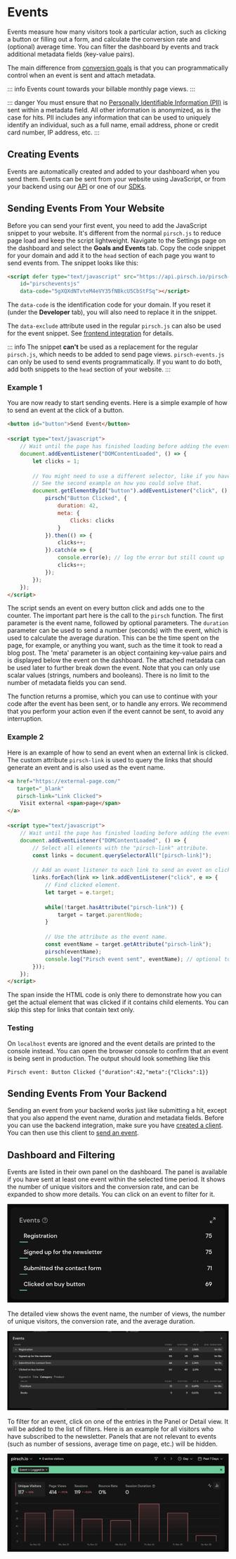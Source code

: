 # Events

Events measure how many visitors took a particular action, such as clicking a button or filling out a form, and calculate the conversion rate and (optional) average time. You can filter the dashboard by events and track additional metadata fields (key-value pairs).

The main difference from [conversion goals](/advanced/conversion-goals) is that you can programmatically control when an event is sent and attach metadata.

::: info
Events count towards your billable monthly page views.
:::

::: danger
You must ensure that no [Personally Identifiable Information (PII)](https://en.wikipedia.org/wiki/Personal_data) is sent within a metadata field. All other information is anonymized, as is the case for hits. PII includes any information that can be used to uniquely identify an individual, such as a full name, email address, phone or credit card number, IP address, etc.
:::

## Creating Events

Events are automatically created and added to your dashboard when you send them. Events can be sent from your website using JavaScript, or from your backend using our [API](/api-sdks/api) or one of our [SDKs](/api-sdks/sdks).

## Sending Events From Your Website

Before you can send your first event, you need to add the JavaScript snippet to your website. It's different from the normal `pirsch.js` to reduce page load and keep the script lightweight. Navigate to the Settings page on the dashboard and select the **Goals and Events** tab. Copy the code snippet for your domain and add it to the `head` section of each page you want to send events from. The snippet looks like this:

```HTML
<script defer type="text/javascript" src="https://api.pirsch.io/pirsch-events.js"
    id="pirscheventsjs"
    data-code="5gXQXdNTvteM4eVY35fNBkcU5CbStFSq"></script>
```

The `data-code` is the identification code for your domain. If you reset it (under the **Developer** tab), you will also need to replace it in the snippet.

The `data-exclude` attribute used in the regular `pirsch.js` can also be used for the event snippet. See [frontend integration](/get-started/frontend-integration) for details.

::: info
The snippet **can't** be used as a replacement for the regular `pirsch.js`, which needs to be added to send page views. `pirsch-events.js` can only be used to send events programmatically. If you want to do both, add both snippets to the `head` section of your website.
:::

### Example 1

You are now ready to start sending events. Here is a simple example of how to send an event at the click of a button.

```HTML
<button id="button">Send Event</button>

<script type="text/javascript">
    // Wait until the page has finished loading before adding the event listener.
    document.addEventListener("DOMContentLoaded", () => {
        let clicks = 1;

        // You might need to use a different selector, like if you have other elements in your button.
        // See the second example on how you could solve that.
        document.getElementById("button").addEventListener("click", () => {
            pirsch("Button Clicked", {
                duration: 42,
                meta: {
                    Clicks: clicks
                }
            }).then(() => {
                clicks++;
            }).catch(e => {
                console.error(e); // log the error but still count up
                clicks++;
            });
        });
    });
</script>
```

The script sends an event on every button click and adds one to the counter. The important part here is the call to the `pirsch` function. The first parameter is the event name, followed by optional parameters. The `duration` parameter can be used to send a number (seconds) with the event, which is used to calculate the average duration. This can be the time spent on the page, for example, or anything you want, such as the time it took to read a blog post. The 'meta' parameter is an object containing key-value pairs and is displayed below the event on the dashboard. The attached metadata can be used later to further break down the event. Note that you can only use scalar values (strings, numbers and booleans). There is no limit to the number of metadata fields you can send.

The function returns a promise, which you can use to continue with your code after the event has been sent, or to handle any errors. We recommend that you perform your action even if the event cannot be sent, to avoid any interruption.

### Example 2

Here is an example of how to send an event when an external link is clicked. The custom attribute `pirsch-link` is used to query the links that should generate an event and is also used as the event name.

```HTML
<a href="https://external-page.com/"
   target="_blank"
   pirsch-link="Link Clicked">
    Visit external <span>page</span>
</a>

<script type="text/javascript">
    // Wait until the page has finished loading before adding the event listener.
    document.addEventListener("DOMContentLoaded", () => {
        // Select all elements with the "pirsch-link" attribute.
        const links = document.querySelectorAll("[pirsch-link]");
        
        // Add an event listener to each link to send an event on click.
        links.forEach(link => link.addEventListener("click", e => {
            // Find clicked element.
            let target = e.target;

            while(!target.hasAttribute("pirsch-link")) {
                target = target.parentNode;
            }

            // Use the attribute as the event name.
            const eventName = target.getAttribute("pirsch-link");
            pirsch(eventName);
            console.log("Pirsch event sent", eventName); // optional to see if it is working
        }));
    });
</script>
```

The span inside the HTML code is only there to demonstrate how you can get the actual element that was clicked if it contains child elements. You can skip this step for links that contain text only.

### Testing

On `localhost` events are ignored and the event details are printed to the console instead. You can open the browser console to confirm that an event is being sent in production. The output should look something like this

```
Pirsch event: Button Clicked {"duration":42,"meta":{"Clicks":1}}
```

## Sending Events From Your Backend

Sending an event from your backend works just like submitting a hit, except that you also append the event name, duration and metadata fields. Before you can use the backend integration, make sure you have [created a client](/get-started/backend-integration#create-a-client). You can then use this client to [send an event](/api-sdks/api#sending-an-event).

## Dashboard and Filtering

Events are listed in their own panel on the dashboard. The panel is available if you have sent at least one event within the selected time period. It shows the number of unique visitors and the conversion rate, and can be expanded to show more details. You can click on an event to filter for it.

![Events](../static/advanced/events.png)

The detailed view shows the event name, the number of views, the number of unique visitors, the conversion rate, and the average duration.

![Events](../static/advanced/events-metadata.png)

To filter for an event, click on one of the entries in the Panel or Detail view. It will be added to the list of filters. Here is an example for all visitors who have subscribed to the newsletter. Panels that are not relevant to events (such as number of sessions, average time on page, etc.) will be hidden.

![Events Filter](../static/advanced/events-filter.png)
